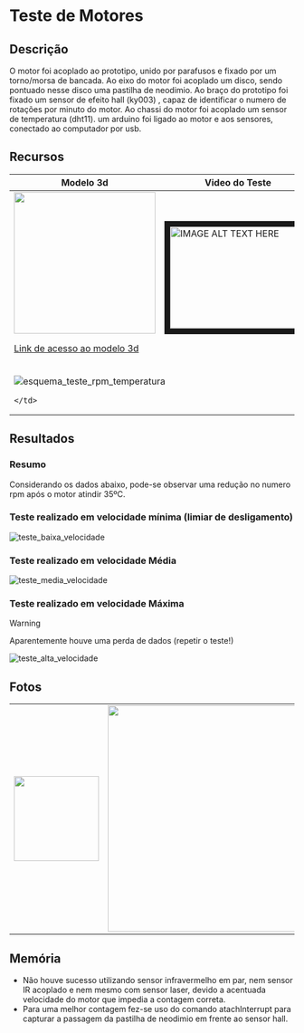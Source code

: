 # Teste de Motores

## Descrição

O motor foi acoplado ao prototipo, unido por parafusos e fixado por um torno/morsa de bancada.
Ao eixo do motor foi acoplado um disco, sendo pontuado nesse disco uma pastilha de neodimio.
Ao braço do prototipo foi fixado um sensor de efeito hall (ky003) , capaz de identificar o numero de rotações por minuto do motor.
Ao chassi do motor foi acoplado um sensor de temperatura (dht11).
um arduino foi ligado ao motor e aos sensores, conectado ao computador por usb.

## Recursos

<table>
  <thead>
    <th>Modelo 3d</th>
    <th>Video do Teste</th>
    <th>Arquivos</th>
  </thead>
  <tbody><tr><td>

<image src="https://github.com/DanielMartinezIFMS/ifdrone/assets/80930367/9733e70f-186e-4778-99d7-5438b923400b" width="250"/>
    
[Link de acesso ao modelo 3d](https://a360.co/3vQdebz)
    
  </td>
  <td>

<a href="http://www.youtube.com/watch?feature=player_embedded&v=DHbbZP4LOAc
" target="_blank"><img src="http://img.youtube.com/vi/DHbbZP4LOAc/0.jpg" 
alt="IMAGE ALT TEXT HERE" width="240" height="180" border="10" />
      
  </td>
  <td>
- Scatch Arduino
- 
  </td>
  </tr>
  <tr>
    <td colspan="3">

![esquema_teste_rpm_temperatura](https://github.com/DanielMartinezIFMS/ifdrone/assets/80930367/6c2553ce-7f51-405e-9a7d-9d70ba22ba98)

    </td>
  </tr>
  </tbody>
</table>

## Resultados
### Resumo

Considerando os dados abaixo, pode-se observar uma redução no numero rpm após o motor atindir 35ºC.

### Teste realizado em velocidade mínima (limiar de desligamento)
![teste_baixa_velocidade](https://github.com/DanielMartinezIFMS/ifdrone/assets/80930367/75f947f6-4685-418d-bb18-d50a1e879787)
### Teste realizado em velocidade Média
![teste_media_velocidade](https://github.com/DanielMartinezIFMS/ifdrone/assets/80930367/bfbee050-36e1-418d-92da-5eb5189078ae)

### Teste realizado em velocidade Máxima
> [!WARNING]
> Aparentemente houve uma perda de dados (repetir o teste!)

![teste_alta_velocidade](https://github.com/DanielMartinezIFMS/ifdrone/assets/80930367/6dff29e8-8a41-4c1e-949b-43273f60b1f1)

## Fotos

<table>
  <tbody>
    <tr><td>
      <image src="https://github.com/DanielMartinezIFMS/ifdrone/assets/80930367/36211889-f7f3-4e14-9f65-75b9b39a63e3" width="150" />
    </td><td>
      <image src="https://github.com/DanielMartinezIFMS/ifdrone/assets/80930367/6248167f-5e29-4653-a91d-3b5eccc7d805" width="400" />
    </td><td>
      <image src="https://github.com/DanielMartinezIFMS/ifdrone/assets/80930367/0d6e74f0-2a7c-449a-9b99-bd45fbf6a96f)" width="150" />
    </td></tr>
  </tbody>
</table>

## Memória

- Não houve sucesso utilizando sensor infravermelho em par, nem sensor IR acoplado e nem mesmo com sensor laser, devido a acentuada velocidade do motor que impedia a contagem correta.
- Para uma melhor contagem fez-se uso do comando atachInterrupt para capturar a passagem da pastilha de neodimio em frente ao sensor hall.

